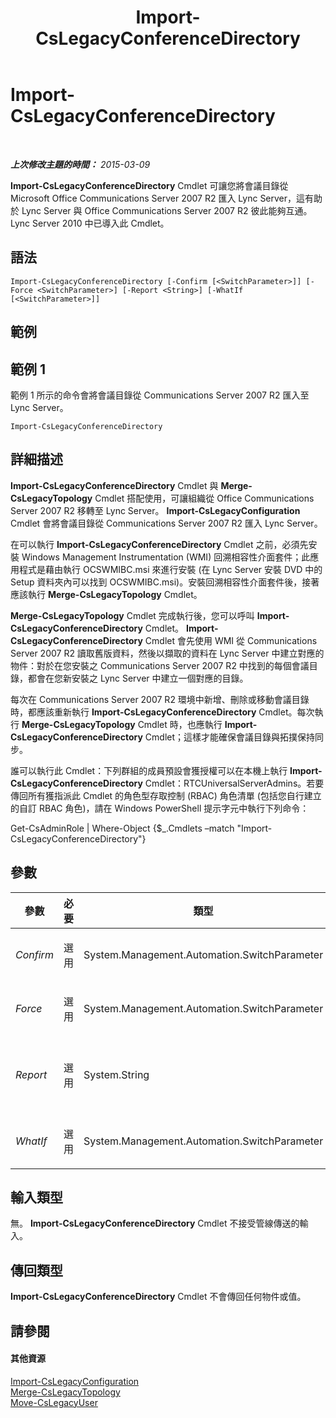 ﻿---
title: Import-CsLegacyConferenceDirectory
TOCTitle: Import-CsLegacyConferenceDirectory
ms:assetid: 5ecb9bf9-cbce-48a6-966c-ecbdac59cb3a
ms:mtpsurl: https://technet.microsoft.com/zh-tw/library/Gg398418(v=OCS.15)
ms:contentKeyID: 49291060
ms.date: 08/10/2015
mtps_version: v=OCS.15
ms.translationtype: HT
---

# Import-CsLegacyConferenceDirectory

 

_**上次修改主題的時間：** 2015-03-09_

**Import-CsLegacyConferenceDirectory** Cmdlet 可讓您將會議目錄從 Microsoft Office Communications Server 2007 R2 匯入 Lync Server，這有助於 Lync Server 與 Office Communications Server 2007 R2 彼此能夠互通。 Lync Server 2010 中已導入此 Cmdlet。

## 語法

    Import-CsLegacyConferenceDirectory [-Confirm [<SwitchParameter>]] [-Force <SwitchParameter>] [-Report <String>] [-WhatIf [<SwitchParameter>]]

## 範例

## 範例 1

範例 1 所示的命令會將會議目錄從 Communications Server 2007 R2 匯入至 Lync Server。

    Import-CsLegacyConferenceDirectory

## 詳細描述

**Import-CsLegacyConferenceDirectory** Cmdlet 與 **Merge-CsLegacyTopology** Cmdlet 搭配使用，可讓組織從 Office Communications Server 2007 R2 移轉至 Lync Server。 **Import-CsLegacyConfiguration** Cmdlet 會將會議目錄從 Communications Server 2007 R2 匯入 Lync Server。

在可以執行 **Import-CsLegacyConferenceDirectory** Cmdlet 之前，必須先安裝 Windows Management Instrumentation (WMI) 回溯相容性介面套件；此應用程式是藉由執行 OCSWMIBC.msi 來進行安裝 (在 Lync Server 安裝 DVD 中的 Setup 資料夾內可以找到 OCSWMIBC.msi)。安裝回溯相容性介面套件後，接著應該執行 **Merge-CsLegacyTopology** Cmdlet。

**Merge-CsLegacyTopology** Cmdlet 完成執行後，您可以呼叫 **Import-CsLegacyConferenceDirectory** Cmdlet。 **Import-CsLegacyConferenceDirectory** Cmdlet 會先使用 WMI 從 Communications Server 2007 R2 讀取舊版資料，然後以擷取的資料在 Lync Server 中建立對應的物件：對於在您安裝之 Communications Server 2007 R2 中找到的每個會議目錄，都會在您新安裝之 Lync Server 中建立一個對應的目錄。

每次在 Communications Server 2007 R2 環境中新增、刪除或移動會議目錄時，都應該重新執行 **Import-CsLegacyConferenceDirectory** Cmdlet。每次執行 **Merge-CsLegacyTopology** Cmdlet 時，也應執行 **Import-CsLegacyConferenceDirectory** Cmdlet；這樣才能確保會議目錄與拓撲保持同步。

誰可以執行此 Cmdlet：下列群組的成員預設會獲授權可以在本機上執行 **Import-CsLegacyConferenceDirectory** Cmdlet：RTCUniversalServerAdmins。若要傳回所有獲指派此 Cmdlet 的角色型存取控制 (RBAC) 角色清單 (包括您自行建立的自訂 RBAC 角色)，請在 Windows PowerShell 提示字元中執行下列命令：

Get-CsAdminRole | Where-Object {$\_.Cmdlets –match "Import-CsLegacyConferenceDirectory"}

## 參數


<table>
<colgroup>
<col style="width: 25%" />
<col style="width: 25%" />
<col style="width: 25%" />
<col style="width: 25%" />
</colgroup>
<thead>
<tr class="header">
<th>參數</th>
<th>必要</th>
<th>類型</th>
<th>說明</th>
</tr>
</thead>
<tbody>
<tr class="odd">
<td><p><em>Confirm</em></p></td>
<td><p>選用</p></td>
<td><p>System.Management.Automation.SwitchParameter</p></td>
<td><p>在執行命令前先提示確認。</p></td>
</tr>
<tr class="even">
<td><p><em>Force</em></p></td>
<td><p>選用</p></td>
<td><p>System.Management.Automation.SwitchParameter</p></td>
<td><p>隱藏執行命令時可能發生的非嚴重錯誤訊息。</p></td>
</tr>
<tr class="odd">
<td><p><em>Report</em></p></td>
<td><p>選用</p></td>
<td><p>System.String</p></td>
<td><p>可讓您指定在 Cmdlet 執行時所建立記錄檔的檔案路徑。例如：-Report &quot;C:\Logs\ImportDirectories.html&quot;</p></td>
</tr>
<tr class="even">
<td><p><em>WhatIf</em></p></td>
<td><p>選用</p></td>
<td><p>System.Management.Automation.SwitchParameter</p></td>
<td><p>說明執行命令時若不實際執行命令的後果。</p></td>
</tr>
</tbody>
</table>


## 輸入類型

無。 **Import-CsLegacyConferenceDirectory** Cmdlet 不接受管線傳送的輸入。

## 傳回類型

**Import-CsLegacyConferenceDirectory** Cmdlet 不會傳回任何物件或值。

## 請參閱

#### 其他資源

[Import-CsLegacyConfiguration](import-cslegacyconfiguration.md)  
[Merge-CsLegacyTopology](merge-cslegacytopology.md)  
[Move-CsLegacyUser](move-cslegacyuser.md)


